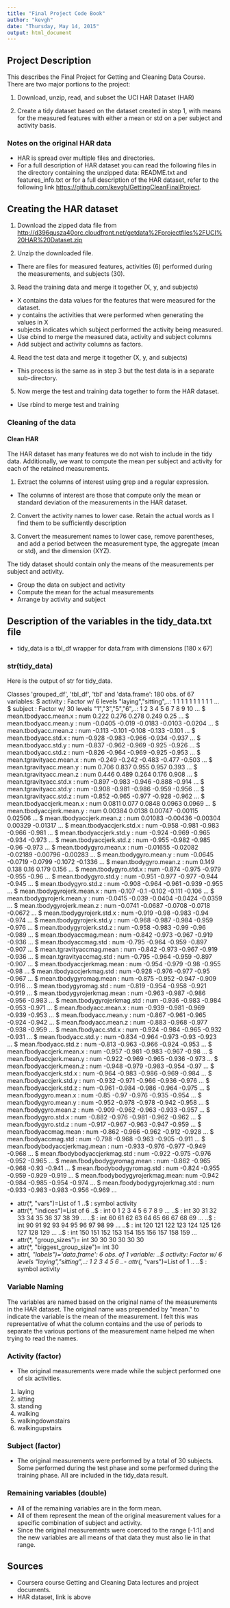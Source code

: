 ```yaml
---
title: "Final Project Code Book"
author: "kevgh"
date: "Thursday, May 14, 2015"
output: html_document
---
```

 
## Project Description
This describes the Final Project for Getting and Cleaning Data Course. There are
two major portions to the project:

1. Download, unzip, read, and subset the UCI HAR Dataset (HAR)

2. Create a tidy dataset based on the dataset created in step 1, with means for
the measured features with either a mean or std on a per subject and activity
basis.

### Notes on the original HAR data

* HAR is spread over multiple files and directories.
* For a full description of HAR dataset you can read the following files in the
directory containing the unzipped data: README.txt and features_info.txt or
for a full description of the HAR dataset, refer to the following link 
https://github.com/kevgh/GettingCleanFinalProject.
 

## Creating the HAR dataset

1. Download the zipped data file from http://d396qusza40orc.cloudfront.net/getdata%2Fprojectfiles%2FUCI%20HAR%20Dataset.zip

2. Unzip the downloaded file.

* There are files for measured features, activities (6) performed during the measurements,
and subjects (30).

3. Read the training data and merge it together (X, y, and subjects)

* X contains the data values for the features that were measured for the dataset.
* y contains the activities that were performed when generating the values in X
* subjects indicates which subject performed the activity being measured.
* Use cbind to merge the measured data, activity and subject columns
* Add subject and activity columns as factors.

4. Read the test data and merge it together (X, y, and subjects)

* This process is the same as in step 3 but the test data is in a separate
sub-directory.

5. Now merge the test and training data together to form the HAR dataset.

* Use rbind to merge test and training

### Cleaning of the data

#### Clean HAR

The HAR dataset has many features we do not wish to include in the tidy data.
Additionally, we want to compute the mean per subject and activity for each of
the retained measurements.

1. Extract the columns of interest using grep and a regular expression.

* The columns of interest are those that compute only the mean or standard
deviation of the measurements in the HAR dataset.

2. Convert the activity names to lower case. Retain the actual words as I find
them to be sufficiently description

3. Convert the measurement names to lower case, remove parentheses, and add a
period between the measurement type, the aggregate (mean or std), and the
dimension (XYZ).

The tidy dataset should contain only the means of the measurements per subject
and activity.

* Group the data on subject and activity
* Compute the mean for the actual measurements
* Arrange by activity and subject
 
## Description of the variables in the tidy_data.txt file

* tidy_data is a tbl_df wrapper for data.fram with dimensions [180 x 67]

### str(tidy_data)

Here is the output of str for tidy_data.

Classes 'grouped_df', 'tbl_df', 'tbl' and 'data.frame':    180 obs. of  67 variables:
 $ activity                      : Factor w/ 6 levels "laying","sitting",..: 1 1 1 1 1 1 1 1 1 1 ...
 $ subject                       : Factor w/ 30 levels "1","3","5","6",..: 1 2 3 4 5 6 7 8 9 10 ...
 $ mean.tbodyacc.mean.x          : num  0.222 0.276 0.278 0.249 0.25 ...
 $ mean.tbodyacc.mean.y          : num  -0.0405 -0.019 -0.0183 -0.0103 -0.0204 ...
 $ mean.tbodyacc.mean.z          : num  -0.113 -0.101 -0.108 -0.133 -0.101 ...
 $ mean.tbodyacc.std.x           : num  -0.928 -0.983 -0.966 -0.934 -0.937 ...
 $ mean.tbodyacc.std.y           : num  -0.837 -0.962 -0.969 -0.925 -0.926 ...
 $ mean.tbodyacc.std.z           : num  -0.826 -0.964 -0.969 -0.925 -0.953 ...
 $ mean.tgravityacc.mean.x       : num  -0.249 -0.242 -0.483 -0.477 -0.503 ...
 $ mean.tgravityacc.mean.y       : num  0.706 0.837 0.955 0.957 0.393 ...
 $ mean.tgravityacc.mean.z       : num  0.446 0.489 0.264 0.176 0.908 ...
 $ mean.tgravityacc.std.x        : num  -0.897 -0.983 -0.946 -0.888 -0.914 ...
 $ mean.tgravityacc.std.y        : num  -0.908 -0.981 -0.986 -0.959 -0.956 ...
 $ mean.tgravityacc.std.z        : num  -0.852 -0.965 -0.977 -0.928 -0.962 ...
 $ mean.tbodyaccjerk.mean.x      : num  0.0811 0.077 0.0848 0.0963 0.0969 ...
 $ mean.tbodyaccjerk.mean.y      : num  0.00384 0.0138 0.00747 -0.00115 0.02506 ...
 $ mean.tbodyaccjerk.mean.z      : num  0.01083 -0.00436 -0.00304 0.00329 -0.01317 ...
 $ mean.tbodyaccjerk.std.x       : num  -0.958 -0.981 -0.983 -0.966 -0.981 ...
 $ mean.tbodyaccjerk.std.y       : num  -0.924 -0.969 -0.965 -0.934 -0.973 ...
 $ mean.tbodyaccjerk.std.z       : num  -0.955 -0.982 -0.985 -0.96 -0.973 ...
 $ mean.tbodygyro.mean.x         : num  -0.01655 -0.02082 -0.02189 -0.00796 -0.00283 ...
 $ mean.tbodygyro.mean.y         : num  -0.0645 -0.0719 -0.0799 -0.1072 -0.1336 ...
 $ mean.tbodygyro.mean.z         : num  0.149 0.138 0.16 0.179 0.156 ...
 $ mean.tbodygyro.std.x          : num  -0.874 -0.975 -0.979 -0.955 -0.96 ...
 $ mean.tbodygyro.std.y          : num  -0.951 -0.977 -0.977 -0.944 -0.945 ...
 $ mean.tbodygyro.std.z          : num  -0.908 -0.964 -0.961 -0.939 -0.955 ...
 $ mean.tbodygyrojerk.mean.x     : num  -0.107 -0.1 -0.102 -0.111 -0.106 ...
 $ mean.tbodygyrojerk.mean.y     : num  -0.0415 -0.039 -0.0404 -0.0424 -0.0359 ...
 $ mean.tbodygyrojerk.mean.z     : num  -0.0741 -0.0687 -0.0708 -0.0718 -0.0672 ...
 $ mean.tbodygyrojerk.std.x      : num  -0.919 -0.98 -0.983 -0.94 -0.974 ...
 $ mean.tbodygyrojerk.std.y      : num  -0.968 -0.987 -0.984 -0.959 -0.976 ...
 $ mean.tbodygyrojerk.std.z      : num  -0.958 -0.983 -0.99 -0.96 -0.989 ...
 $ mean.tbodyaccmag.mean         : num  -0.842 -0.973 -0.967 -0.919 -0.936 ...
 $ mean.tbodyaccmag.std          : num  -0.795 -0.964 -0.959 -0.897 -0.907 ...
 $ mean.tgravityaccmag.mean      : num  -0.842 -0.973 -0.967 -0.919 -0.936 ...
 $ mean.tgravityaccmag.std       : num  -0.795 -0.964 -0.959 -0.897 -0.907 ...
 $ mean.tbodyaccjerkmag.mean     : num  -0.954 -0.979 -0.98 -0.955 -0.98 ...
 $ mean.tbodyaccjerkmag.std      : num  -0.928 -0.976 -0.977 -0.95 -0.967 ...
 $ mean.tbodygyromag.mean        : num  -0.875 -0.952 -0.947 -0.909 -0.916 ...
 $ mean.tbodygyromag.std         : num  -0.819 -0.954 -0.958 -0.921 -0.919 ...
 $ mean.tbodygyrojerkmag.mean    : num  -0.963 -0.987 -0.986 -0.956 -0.983 ...
 $ mean.tbodygyrojerkmag.std     : num  -0.936 -0.983 -0.984 -0.953 -0.971 ...
 $ mean.fbodyacc.mean.x          : num  -0.939 -0.981 -0.969 -0.939 -0.953 ...
 $ mean.fbodyacc.mean.y          : num  -0.867 -0.961 -0.965 -0.924 -0.942 ...
 $ mean.fbodyacc.mean.z          : num  -0.883 -0.968 -0.977 -0.938 -0.959 ...
 $ mean.fbodyacc.std.x           : num  -0.924 -0.984 -0.965 -0.932 -0.931 ...
 $ mean.fbodyacc.std.y           : num  -0.834 -0.964 -0.973 -0.93 -0.923 ...
 $ mean.fbodyacc.std.z           : num  -0.813 -0.963 -0.966 -0.924 -0.953 ...
 $ mean.fbodyaccjerk.mean.x      : num  -0.957 -0.981 -0.983 -0.967 -0.98 ...
 $ mean.fbodyaccjerk.mean.y      : num  -0.922 -0.969 -0.965 -0.936 -0.973 ...
 $ mean.fbodyaccjerk.mean.z      : num  -0.948 -0.979 -0.983 -0.954 -0.97 ...
 $ mean.fbodyaccjerk.std.x       : num  -0.964 -0.983 -0.986 -0.969 -0.984 ...
 $ mean.fbodyaccjerk.std.y       : num  -0.932 -0.971 -0.966 -0.936 -0.976 ...
 $ mean.fbodyaccjerk.std.z       : num  -0.961 -0.984 -0.986 -0.964 -0.975 ...
 $ mean.fbodygyro.mean.x         : num  -0.85 -0.97 -0.976 -0.935 -0.954 ...
 $ mean.fbodygyro.mean.y         : num  -0.952 -0.978 -0.978 -0.942 -0.958 ...
 $ mean.fbodygyro.mean.z         : num  -0.909 -0.962 -0.963 -0.933 -0.957 ...
 $ mean.fbodygyro.std.x          : num  -0.882 -0.976 -0.981 -0.962 -0.962 ...
 $ mean.fbodygyro.std.z          : num  -0.917 -0.967 -0.963 -0.947 -0.959 ...
 $ mean.fbodyaccmag.mean         : num  -0.862 -0.966 -0.962 -0.912 -0.928 ...
 $ mean.fbodyaccmag.std          : num  -0.798 -0.968 -0.963 -0.905 -0.911 ...
 $ mean.fbodybodyaccjerkmag.mean : num  -0.933 -0.976 -0.977 -0.949 -0.968 ...
 $ mean.fbodybodyaccjerkmag.std  : num  -0.922 -0.975 -0.976 -0.952 -0.965 ...
 $ mean.fbodybodygyromag.mean    : num  -0.862 -0.965 -0.968 -0.93 -0.941 ...
 $ mean.fbodybodygyromag.std     : num  -0.824 -0.955 -0.959 -0.929 -0.919 ...
 $ mean.fbodybodygyrojerkmag.mean: num  -0.942 -0.984 -0.985 -0.954 -0.974 ...
 $ mean.fbodybodygyrojerkmag.std : num  -0.933 -0.983 -0.983 -0.956 -0.969 ...
 - attr(*, "vars")=List of 1
  ..$ : symbol activity
 - attr(*, "indices")=List of 6
  ..$ : int  0 1 2 3 4 5 6 7 8 9 ...
  ..$ : int  30 31 32 33 34 35 36 37 38 39 ...
  ..$ : int  60 61 62 63 64 65 66 67 68 69 ...
  ..$ : int  90 91 92 93 94 95 96 97 98 99 ...
  ..$ : int  120 121 122 123 124 125 126 127 128 129 ...
  ..$ : int  150 151 152 153 154 155 156 157 158 159 ...
 - attr(*, "group_sizes")= int  30 30 30 30 30 30
 - attr(*, "biggest_group_size")= int 30
 - attr(*, "labels")='data.frame':	6 obs. of  1 variable:
  ..$ activity: Factor w/ 6 levels "laying","sitting",..: 1 2 3 4 5 6
  ..- attr(*, "vars")=List of 1
  .. ..$ : symbol activity

### Variable Naming

The variables are named based on the original name of the measurements in the
HAR dataset. The original name was prepended by "mean." to indicate the variable
is the mean of the measurement. I felt this was representative of what the
column contains and the use of periods to separate the various portions of the
measurement name helped me when trying to read the names.
 
### Activity (factor)

* The original measurements were made while the subject performed one of six
activities.

1. laying
2. sitting
3. standing
4. walking
5. walkingdownstairs
6. walkingupstairs

### Subject (factor)

* The original measurements were performed by a total of 30 subjects. Some
performed during the test phase and some performed during the training phase.
All are included in  the tidy_data result.

### Remaining variables (double)

* All of the remaining variables are in the form
mean.<original measurement name>
* All of them represent the mean of the original measurement values for a
specific combination of subject and activity.
* Since the original measurements were coerced to the range [-1:1] and the new
variables are all means of that data they must also lie in that range.
 
## Sources

* Coursera course Getting and Cleaning Data lectures and project documents.
* HAR dataset, link is above

